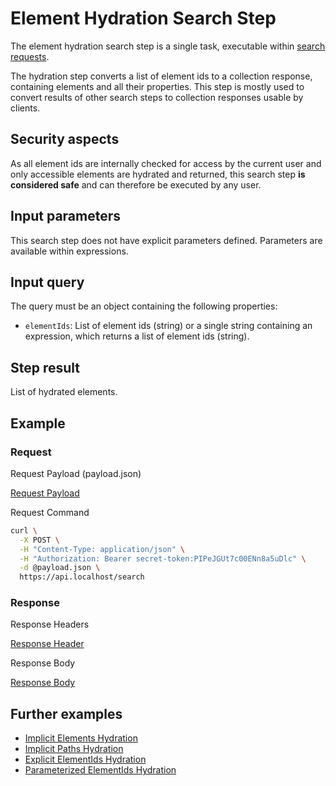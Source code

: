 # Element Hydration Search Step

The element hydration search step is a single task, executable within [search requests](../../api-endpoints/search/post-search).

The hydration step converts a list of element ids to a collection response, containing elements and all their
properties. This step is mostly used to convert results of other search steps to collection responses usable by clients.

## Security aspects

As all element ids are internally checked for access by the current user and only accessible elements are hydrated and
returned, this search step **is considered safe** and can therefore be executed by any user.

## Input parameters

This search step does not have explicit parameters defined. Parameters are available within expressions.

## Input query

The query must be an object containing the following properties:

- `elementIds`: List of element ids (string) or a single string containing an expression, which returns a list of
  element ids (string).

## Step result

List of hydrated elements.

## Example

### Request

<div class="code-title">Request Payload (payload.json)</div>

[Request Payload](../example/element-hydration/explicit-elementids-hydration/request-payload.json ':include :type=code')

<div class="code-title">Request Command</div>

```bash
curl \
  -X POST \
  -H "Content-Type: application/json" \
  -H "Authorization: Bearer secret-token:PIPeJGUt7c00ENn8a5uDlc" \
  -d @payload.json \
  https://api.localhost/search
```

### Response

<div class="code-title auto-refresh">Response Headers</div>

[Response Header](../example/element-hydration/explicit-elementids-hydration/response-header.txt ':include :type=code')

<div class="code-title auto-refresh">Response Body</div>

[Response Body](../example/element-hydration/explicit-elementids-hydration/response-body.json ':include :type=code')

## Further examples

- [Implicit Elements Hydration](/search/example/element-hydration/implicit-elements-hydration)
- [Implicit Paths Hydration](/search/example/element-hydration/implicit-paths-hydration)
- [Explicit ElementIds Hydration](/search/example/element-hydration/explicit-elementids-hydration)
- [Parameterized ElementIds Hydration](/search/example/element-hydration/parameterized-elementids-hydration)
